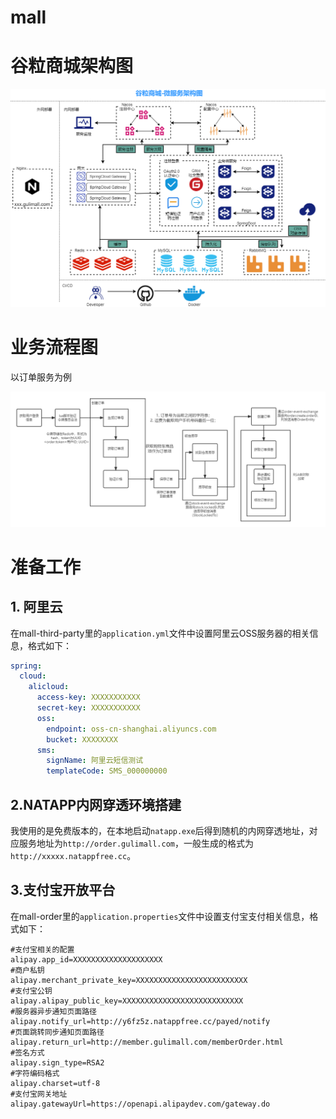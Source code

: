 # mall

# 谷粒商城架构图

![](img/谷粒商城-架构图.png)



# 业务流程图

以订单服务为例

![](img/订单服务.png)



# 准备工作

## 1. 阿里云
在mall-third-party里的`application.yml`文件中设置阿里云OSS服务器的相关信息，格式如下：

```yaml
spring:
  cloud:
    alicloud:
      access-key: XXXXXXXXXXX
      secret-key: XXXXXXXXXXX
      oss:
        endpoint: oss-cn-shanghai.aliyuncs.com
        bucket: XXXXXXXX
      sms:
        signName: 阿里云短信测试
        templateCode: SMS_000000000
```



## 2.NATAPP内网穿透环境搭建

我使用的是免费版本的，在本地启动`natapp.exe`后得到随机的内网穿透地址，对应服务地址为`http://order.gulimall.com`，一般生成的格式为`http://xxxxx.natappfree.cc`。



## 3.支付宝开放平台

在mall-order里的`application.properties`文件中设置支付宝支付相关信息，格式如下：

```properties
#支付宝相关的配置
alipay.app_id=XXXXXXXXXXXXXXXXXXXX
#商户私钥
alipay.merchant_private_key=XXXXXXXXXXXXXXXXXXXXXXXXX
#支付宝公钥
alipay.alipay_public_key=XXXXXXXXXXXXXXXXXXXXXXXXXXX
#服务器异步通知页面路径
alipay.notify_url=http://y6fz5z.natappfree.cc/payed/notify
#页面跳转同步通知页面路径
alipay.return_url=http://member.gulimall.com/memberOrder.html
#签名方式
alipay.sign_type=RSA2
#字符编码格式
alipay.charset=utf-8
#支付宝网关地址
alipay.gatewayUrl=https://openapi.alipaydev.com/gateway.do
```



